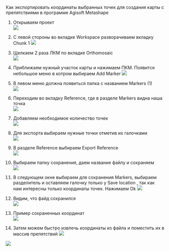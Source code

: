 Как экспортировать координаты выбранных точек для создания карты с препятствиями в программе Agisoft Metashape


1. Открываем проект                                                                            
![](/fotos/1.png)



2. С левой стороны во вкладке Workspace разворачиваем вкладку Chunk 1
![](/fotos/2.png)



3. Щелкаем 2 раза ЛКМ по вкладке Orthomosaic                                                   
![](/fotos/3.png)



4. Приближаем нужный участок карты и нажимаем ПКМ. Появится небольшое меню в котром выбираем Add Marker
![](/fotos/4.png)



5. В левом меню должна появиться папка с названием Markers (1)                                        
![](/fotos/5.png)



6. Переходим во вкладку Reference, где в разделе Markers видна наша точка                        
![](/fotos/6.png)



7. Добавляем необходимое количество точек                                                            
![](/fotos/7.png)



8. Для экспорта выбираем нужные точки отметив их галочками                                   
![](/fotos/8.png)



9. В разделе Reference выбираем Export Reference                                          
![](/fotos/9.png)



10. Выбираем папку сохранения, даем название файлу и сохраняем                                   
![](/fotos/10.png)



11. В следующем окне выбираем для сохранения Markers, выбираем разделитель и оставляем галочку только у Save location , так как нам интересны только координаты точек. Нажимаем Ok
![](/fotos/11.png)



12. Видим, что файд сохранился                                                             
![](/fotos/12.png)



13. Пример сохраненных координат                                                        
![](/fotos/13.png)



14. Затем можем быстро извлечь координаты из файла и поместить их в массив препятствий
![](/fotos/14.png)


![](/fotos/15.png)

